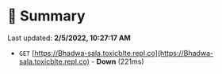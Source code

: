 # 📖 Summary
Last updated: **2/5/2022, 10:27:17 AM**

- `GET` [https://Bhadwa-sala.toxicblte.repl.co](https://Bhadwa-sala.toxicblte.repl.co) - **Down** (221ms)
